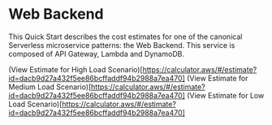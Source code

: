 # Web Backend

This Quick Start describes the cost estimates for one of the canonical Serverless microservice patterns: the Web Backend. This service is composed of API Gateway, Lambda and DynamoDB.


(View Estimate for High Load Scenario)[https://calculator.aws/#/estimate?id=dacb9d27a432f5ee86bcffaddf94b2988a7ea470]
(View Estimate for Medium Load Scenario)[https://calculator.aws/#/estimate?id=dacb9d27a432f5ee86bcffaddf94b2988a7ea470]
(View Estimate for Low Load Scenario)[https://calculator.aws/#/estimate?id=dacb9d27a432f5ee86bcffaddf94b2988a7ea470]

